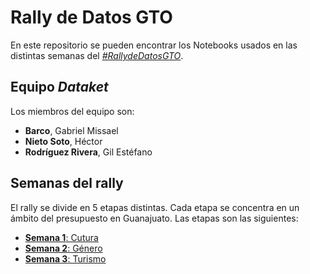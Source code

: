 # Rally de Datos GTO
En este repositorio se pueden encontrar los Notebooks usados en las distintas semanas del [_#RallydeDatosGTO_](https://presupuestoabierto.guanajuato.gob.mx/#/RallydeDatosGTO).

## Equipo _Dataket_
Los miembros del equipo son:
- __Barco__, Gabriel Missael
- __Nieto Soto__, Héctor
- __Rodríguez Rivera__, Gil Estéfano

## Semanas del rally
El rally se divide en 5 etapas distintas. Cada etapa se concentra en un ámbito del presupuesto en Guanajuato.
Las etapas son las siguientes:
- [__Semana 1__: Cutura](Semana1/Readme.md)
- [__Semana 2__: Género](Semana2/Readme.md)
- [__Semana 3__: Turismo](Semana3/Readme.md)
